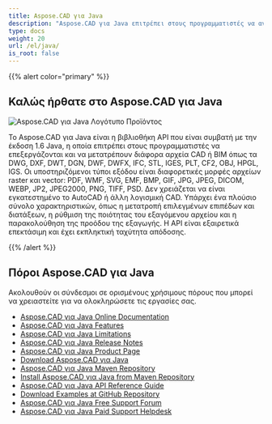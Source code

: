 ```yaml
---
title: Aspose.CAD για Java
description: "Aspose.CAD για Java επιτρέπει στους προγραμματιστές να ανοίγουν, να διαβάζουν και να επεξεργάζονται τα αρχεία AutoCAD DWG, DXF, DWT και άλλων μορφών CAD και BIM, όπως: DGN, DWF, DWFX, IFC, STL, IGES, PLT, CF2, OBJ, HPGL, IGS."
type: docs
weight: 20
url: /el/java/
is_root: false
---
```


{{% alert color="primary" %}}

## **Καλώς ήρθατε στο Aspose.CAD για Java**

![Aspose.CAD για Java Λογότυπο Προϊόντος](home_1.png)

Το Aspose.CAD για Java είναι η βιβλιοθήκη API που είναι συμβατή με την έκδοση 1.6 Java, η οποία επιτρέπει στους προγραμματιστές να επεξεργάζονται και να μετατρέπουν διάφορα αρχεία CAD ή BIM όπως τα DWG, DXF, DWT, DGN, DWF, DWFX, IFC, STL, IGES, PLT, CF2, OBJ, HPGL, IGS. Οι υποστηριζόμενοι τύποι εξόδου είναι διαφορετικές μορφές αρχείων raster και vector: PDF, WMF, SVG, EMF, BMP, GIF, JPG, JPEG, DICOM, WEBP, JP2, JPEG2000, PNG, TIFF, PSD. Δεν χρειάζεται να είναι εγκατεστημένο το AutoCAD ή άλλη λογισμική CAD.
Υπάρχει ένα πλούσιο σύνολο χαρακτηριστικών, όπως η μετατροπή επιλεγμένων επιπέδων και διατάξεων, η ρύθμιση της ποιότητας του εξαγόμενου αρχείου και η παρακολούθηση της προόδου της εξαγωγής. Η API είναι εξαιρετικά επεκτάσιμη και έχει εκπληκτική ταχύτητα απόδοσης.

{{% /alert %}}

## **Πόροι Aspose.CAD για Java**

Ακολουθούν οι σύνδεσμοι σε ορισμένους χρήσιμους πόρους που μπορεί να χρειαστείτε για να ολοκληρώσετε τις εργασίες σας.

- [Aspose.CAD για Java Online Documentation](/el/cad/java/)
- [Aspose.CAD για Java Features](/el/cad/java/product-overview/#advanced-api-features)
- [Aspose.CAD για Java Limitations](/el/cad/java/product-overview/#not-yet-supported)
- [Aspose.CAD για Java Release Notes](https://releases.aspose.com/cad/java/release-notes/)
- [Aspose.CAD για Java Product Page](https://products.aspose.com/cad/java/)
- [Download Aspose.CAD για Java](https://releases.aspose.com/cad/java/)
- [Aspose.CAD για Java Maven Repository](https://releases.aspose.com/java/repo/com/aspose/aspose-cad/)
- [Install Aspose.CAD για Java from Maven Repository](/el/cad/java/installation/)
- [Aspose.CAD για Java API Reference Guide](https://reference.aspose.com/cad/java)
- [Download Examples at GitHub Repository](https://github.com/aspose-cad/Aspose.CAD-for-Java)
- [Aspose.CAD για Java Free Support Forum](https://forum.aspose.com/c/cad/19)
- [Aspose.CAD για Java Paid Support Helpdesk](https://helpdesk.aspose.com/)
